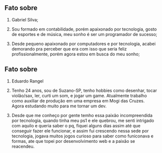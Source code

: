 

## Fato sobre <Gabriel Silva>

1. Gabriel Silva;

2. Sou formado em contabilidade, porém apaixonado por tecnologia, gosto de esportes e de música, meu sonho é ser um programador de sucesso;

3. Desde pequeno apaixonado por computadores e por tecnologia, acabei demorando pra perceber que era com isso que seria feliz profissionalmente, porém agora estou em busca do meu sonho;

## Fato sobre <Gabriel Silva>
1. Eduardo Rangel

2. Tenho 24 anos, sou de Suzano-SP, tenho hobbies como desenhar, tocar violão/sax, ler, curti um som, e jogar um game.
Atualmente trabalho como auxiliar de produção em uma empresa em Mogi das Cruzes. Agora estudando muito para me tornar um dev.

3. Desde que me conheço por gente temho essa paixão incompreendida por tecnologia, quando tinha meu ps1 e ele quebrou, me senti intrigado com aquilo e queria saber o pq, fiquei alguns dias assim até que conseguir fazer ele funcionar, e assim fui crescendo nessa sede por tecnologia, jogava muitos jogos curioso para saber como funiconava e formas, ate que topei por desenvolvimento web e a paixão se reacendeu.

